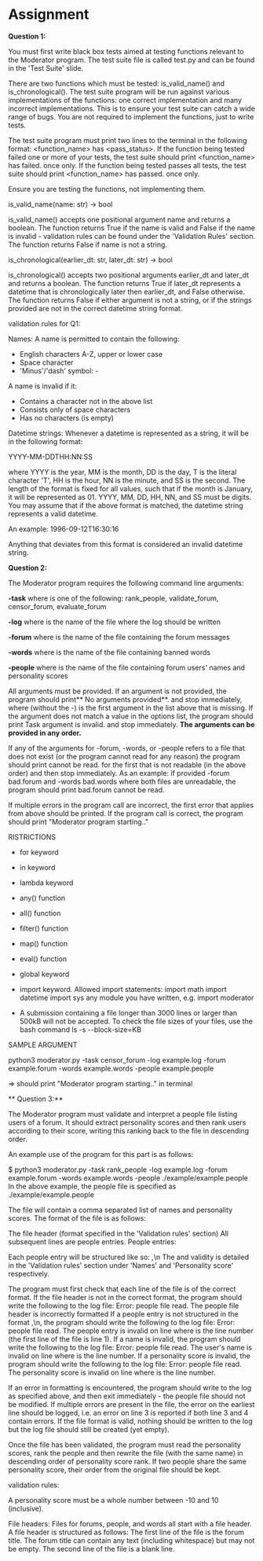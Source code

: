# Assignment

**Question 1:**

You must first write black box tests aimed at testing functions relevant to the Moderator program. The test suite file is called test.py and can be found in the 'Test Suite' slide.

There are two functions which must be tested: is_valid_name() and is_chronological(). The test suite program will be run against various implementations of the functions: one correct implementation and many incorrect implementations. This is to ensure your test suite can catch a wide range of bugs. You are not required to implement the functions, just to write tests.

The test suite program must print two lines to the terminal in the following format: <function_name> has <pass_status>. If the function being tested failed one or more of your tests, the test suite should print <function_name> has failed. once only. If the function being tested passes all tests, the test suite should print <function_name> has passed. once only.

Ensure you are testing the functions, not implementing them.

is_valid_name(name: str) -> bool 

is_valid_name() accepts one positional argument name and returns a boolean. The function returns True if the name is valid and False if the name is invalid - validation rules can be found under the 'Validation Rules' section. The function returns False if name is not a string.

is_chronological(earlier_dt: str, later_dt: str) -> bool 

is_chronological() accepts two positional arguments earlier_dt and later_dt and returns a boolean. The function returns True if later_dt represents a datetime that is chronologically later then earlier_dt, and False otherwise. The function returns False if either argument is not a string, or if the strings provided are not in the correct datetime string format.

validation rules for Q1:

Names:
A name is permitted to contain the following:
- English characters A-Z, upper or lower case
- Space character
- 'Minus'/'dash' symbol: -

A name is invalid if it:
- Contains a character not in the above list
- Consists only of space characters
- Has no characters (is empty)

Datetime strings:
Whenever a datetime is represented as a string, it will be in the following format:

YYYY-MM-DDTHH:NN:SS 

where YYYY is the year, MM is the month, DD is the day, T is the literal character 'T', HH is the hour, NN is the minute, and SS is the second. The length of the format is fixed for all values, such that if the month is January, it will be represented as 01. YYYY, MM, DD, HH, NN, and SS must be digits. 
You may assume that if the above format is matched, the datetime string represents a valid datetime.

An example: 1996-09-12T16:30:16

Anything that deviates from this format is considered an invalid datetime string.

**Question 2:**

The Moderator program requires the following command line arguments:

**-task** <task> where <task> is one of the following: rank_people, validate_forum, censor_forum, evaluate_forum 
  
**-log** <filename> where <filename> is the name of the file where the log should be written
  
**-forum** <filename> where <filename> is the name of the file containing the forum messages
  
**-words** <filename> where <filename> is the name of the file containing banned words
  
**-people** <filename> where <filename> is the name of the file containing forum users' names and personality scores

All arguments must be provided. If an argument is not provided, the program should print** No <arg> arguments provided**. and stop immediately, where <arg> (without the -) is the first argument in the list above that is missing.
If the <task> argument does not match a value in the options list, the program should print Task argument is invalid. and stop immediately.
**The arguments can be provided in any order.**

If any of the <filename> arguments for -forum, -words, or -people refers to a file that does not exist (or the program cannot read for any reason) the program should print <filename> cannot be read. for the first <filename> that is not readable (in the above order) and then stop immediately. As an example: if provided -forum bad.forum and -words bad.words where both files are unreadable, the program should print bad.forum cannot be read. 

If multiple errors in the program call are incorrect, the first error that applies from above should be printed.
If the program call is correct, the program should print "Moderator program starting.."

RISTRICTIONS
  
- for keyword
- in keyword
- lambda keyword
- any() function
- all() function
- filter() function
- map() function
- eval() function
- global keyword
- import keyword. Allowed import statements:
     import math
     import datetime
     import sys 
     any module you have written, e.g. import moderator

- A submission containing a file longer than 3000 lines or larger than 500kB will not be accepted. To check the file sizes of your files, use the bash command ls -s --block-size=KB
  
SAMPLE ARGUMENT

python3 moderator.py -task censor_forum -log example.log -forum example.forum -words example.words -people example.people
  
  => should print "Moderator program starting.." in terminal
  

** Question 3:**
  
The Moderator program must validate and interpret a people file listing users of a forum. It should extract personality scores and then rank users according to their score, writing this ranking back to the file in descending order.

An example use of the program for this part is as follows:

$ python3 moderator.py -task rank_people -log example.log -forum example.forum -words example.words -people ./example/example.people
In the above example, the people file is specified as ./example/example.people

The file will contain a comma separated list of names and personality scores. The format of the file is as follows:

The file header (format specified in the 'Validation rules' section)
All subsequent lines are people entries.
People entries:

Each people entry will be structured like so: <name>,<score>\n
The <name> and <score> validity is detailed in the 'Validation rules' section under 'Names' and 'Personality score' respectively.

The program must first check that each line of the file is of the correct format. 
If the file header is not in the correct format, the program should write the following to the log file: Error: people file read. The people file header is incorrectly formatted 
If a people entry is not structured in the format <name>,<score>\n, the program should write the following to the log file: Error: people file read. The people entry is invalid on line <x> where <x> is the line number (the first line of the file is line 1).
If a name is invalid, the program should write the following to the log file: Error: people file read. The user's name is invalid on line <x> where <x> is the line number.
If a personality score is invalid, the program should write the following to the log file: Error: people file read. The personality score is invalid on line <x> where <x> is the line number.

If an error in formatting is encountered, the program should write to the log as specified above, and then exit immediately - the people file should not be modified. If multiple errors are present in the file, the error on the earliest line should be logged, i.e. an error on line 3 is reported if both line 3 and 4 contain errors.
If the file format is valid, nothing should be written to the log but the log file should still be created (yet empty).

Once the file has been validated, the program must read the personality scores, rank the people and then rewrite the file (with the same name) in descending order of personality score rank. If two people share the same personality score, their order from the original file should be kept.
  
validation rules:

A personality score must be a whole number between -10 and 10 (inclusive). 

File headers:
Files for forums, people, and words all start with a file header. A file header is structured as follows:
The first line of the file is the forum title. The forum title can contain any text (including whitespace) but may not be empty.
The second line of the file is a blank line.
